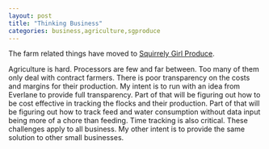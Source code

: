 ```yaml
---
layout: post
title: "Thinking Business"
categories: business,agriculture,sgproduce
---
```

The farm related things have moved to [Squirrely Girl Produce](https://sgproduce.github.io/).

Agriculture is hard.
Processors are few and far between.  Too many of them only deal with contract
farmers.  There is poor transparency on the costs and margins for their
production.  My intent is to run with an idea from Everlane to provide full
transparency.  Part of that will be figuring out how to be cost effective in
tracking the flocks and their production.  Part of that will be figuring out
how to track feed and water consumption without data input being more of
a chore than feeding.  Time tracking is also critical.  These challenges
apply to all business.  My other intent is to provide the same solution to
other small businesses.

